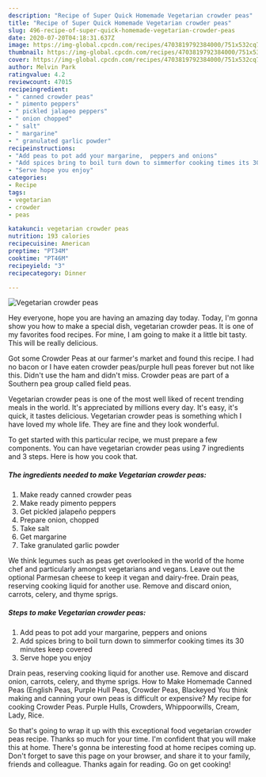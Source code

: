 ```yaml
---
description: "Recipe of Super Quick Homemade Vegetarian crowder peas"
title: "Recipe of Super Quick Homemade Vegetarian crowder peas"
slug: 496-recipe-of-super-quick-homemade-vegetarian-crowder-peas
date: 2020-07-20T04:18:31.637Z
image: https://img-global.cpcdn.com/recipes/4703819792384000/751x532cq70/vegetarian-crowder-peas-recipe-main-photo.jpg
thumbnail: https://img-global.cpcdn.com/recipes/4703819792384000/751x532cq70/vegetarian-crowder-peas-recipe-main-photo.jpg
cover: https://img-global.cpcdn.com/recipes/4703819792384000/751x532cq70/vegetarian-crowder-peas-recipe-main-photo.jpg
author: Melvin Park
ratingvalue: 4.2
reviewcount: 47015
recipeingredient:
- " canned crowder peas"
- " pimento peppers"
- " pickled jalapeo peppers"
- " onion chopped"
- " salt"
- " margarine"
- " granulated garlic powder"
recipeinstructions:
- "Add peas to pot add your margarine,  peppers and onions"
- "Add spices bring to boil turn down to simmerfor cooking times its 30 minutes keep covered"
- "Serve hope you enjoy"
categories:
- Recipe
tags:
- vegetarian
- crowder
- peas

katakunci: vegetarian crowder peas 
nutrition: 193 calories
recipecuisine: American
preptime: "PT34M"
cooktime: "PT46M"
recipeyield: "3"
recipecategory: Dinner

---
```



![Vegetarian crowder peas](https://img-global.cpcdn.com/recipes/4703819792384000/751x532cq70/vegetarian-crowder-peas-recipe-main-photo.jpg)

Hey everyone, hope you are having an amazing day today. Today, I'm gonna show you how to make a special dish, vegetarian crowder peas. It is one of my favorites food recipes. For mine, I am going to make it a little bit tasty. This will be really delicious.

Got some Crowder Peas at our farmer&#39;s market and found this recipe. I had no bacon or I have eaten crowder peas/purple hull peas forever but not like this. Didn&#39;t use the ham and didn&#39;t miss. Crowder peas are part of a Southern pea group called field peas.

Vegetarian crowder peas is one of the most well liked of recent trending meals in the world. It's appreciated by millions every day. It's easy, it's quick, it tastes delicious. Vegetarian crowder peas is something which I have loved my whole life. They are fine and they look wonderful.


To get started with this particular recipe, we must prepare a few components. You can have vegetarian crowder peas using 7 ingredients and 3 steps. Here is how you cook that.

<!--inarticleads1-->

##### The ingredients needed to make Vegetarian crowder peas:

1. Make ready  canned crowder peas
1. Make ready  pimento peppers
1. Get  pickled jalapeño peppers
1. Prepare  onion, chopped
1. Take  salt
1. Get  margarine
1. Take  granulated garlic powder


We think legumes such as peas get overlooked in the world of the home chef and particularly amongst vegetarians and vegans. Leave out the optional Parmesan cheese to keep it vegan and dairy-free. Drain peas, reserving cooking liquid for another use. Remove and discard onion, carrots, celery, and thyme sprigs. 

<!--inarticleads2-->

##### Steps to make Vegetarian crowder peas:

1. Add peas to pot add your margarine,  peppers and onions
1. Add spices bring to boil turn down to simmerfor cooking times its 30 minutes keep covered
1. Serve hope you enjoy


Drain peas, reserving cooking liquid for another use. Remove and discard onion, carrots, celery, and thyme sprigs. How to Make Homemade Canned Peas (English Peas, Purple Hull Peas, Crowder Peas, Blackeyed You think making and canning your own peas is difficult or expensive? My recipe for cooking Crowder Peas. Purple Hulls, Crowders, Whippoorwills, Cream, Lady, Rice. 

So that's going to wrap it up with this exceptional food vegetarian crowder peas recipe. Thanks so much for your time. I'm confident that you will make this at home. There's gonna be interesting food at home recipes coming up. Don't forget to save this page on your browser, and share it to your family, friends and colleague. Thanks again for reading. Go on get cooking!
